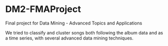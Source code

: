 # DM2-FMAProject
Final project for Data Mining - Advanced Topics and Applications

We tried to classify and cluster songs both following the album data and as a time series, with several advanced data mining techniques.
